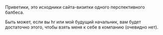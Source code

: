 Приветики, это исходники сайта-визитки одного перспективного балбеса.

Быть может, если вы hr или мой будущий начальник, вам будет достаточно этого, чтобы взять меня к себе в компанию (очевидно нет).
